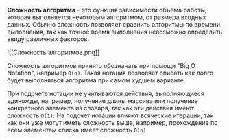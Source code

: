 **Сложность алгоритма** - это функция зависимости объёма работы, которая выполняется некоторым алгоритмом, от размера входных данных. Обычно сложность позволяет сравнить алгоритмы по времени выполнения, так как точное время выполнения невозможно определить ввиду различных факторов.

![[Сложность алгоритмов.png]]

Сложность алгоритмов принято обозначать при помощи "Big O Notation", например `O(n)`. Такая нотация позволяет описать как долго будет выполняться алгоритма при самом худшем варианте. 

При подсчете нотации не учитываются действия, выполняющиеся единожды, например, получение длины массива или получение конкретного элемента из словаря, так как эти действия имеют сложность `O(1)`. На подсчет нотации влияют всяческие итерации, так как они уже могут иметь сложность выше, например, прохождение по всем элементам списка имеет сложность `O(n)`.
